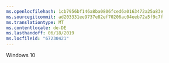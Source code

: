 ```yaml
---
ms.openlocfilehash: 1cb7956bf146a8ba0806fced6a0163472a25a83e
ms.sourcegitcommit: ad203331ee9737e82ef70206ac04eeb72a5f9c7f
ms.translationtype: MT
ms.contentlocale: de-DE
ms.lasthandoff: 06/18/2019
ms.locfileid: "67230421"
---
```

Windows 10